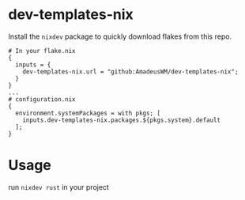 # dev-templates-nix
Install the `nixdev` package to quickly download flakes from this repo.
```
# In your flake.nix
{
  inputs = {
    dev-templates-nix.url = "github:AmadeusWM/dev-templates-nix";
  }
}
...
# configuration.nix
{
  environment.systemPackages = with pkgs; [
    inputs.dev-templates-nix.packages.${pkgs.system}.default
  ];
}
```
# Usage
run `nixdev rust` in your project
